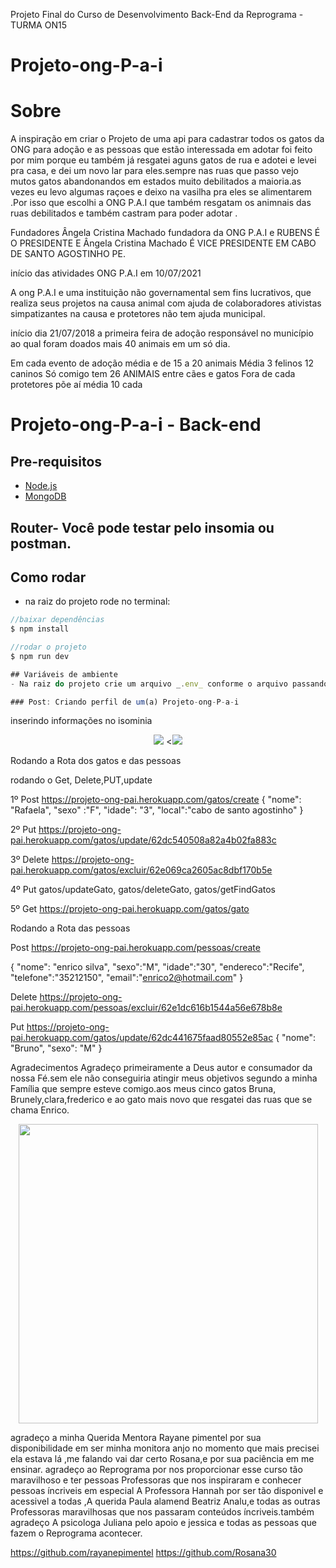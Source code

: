 Projeto Final do Curso de Desenvolvimento Back-End da Reprograma - TURMA ON15





# Projeto-ong-P-a-i

# Sobre
A inspiração em criar o Projeto de  uma api para cadastrar todos os gatos da ONG  para adoção e as  pessoas que estão interessada em adotar foi feito  por mim porque  eu também já resgatei aguns gatos  de rua e adotei e levei  pra casa, e dei um novo lar para eles.sempre nas ruas que passo  vejo mutos gatos abandonandos em estados muito debilitados a maioria.as vezes eu levo algumas raçoes e deixo na vasilha pra eles se alimentarem .Por isso que escolhi a ONG P.A.I que também resgatam os animnais das ruas debilitados e também castram para poder adotar .

Fundadores Ângela Cristina Machado fundadora da ONG P.A.I e RUBENS É O PRESIDENTE E Ângela Cristina Machado É  VICE PRESIDENTE EM CABO DE SANTO AGOSTINHO PE.

início das atividades ONG P.A.I em 10/07/2021 

A ong P.A.I e uma instituição não governamental sem fins lucrativos, que realiza seus projetos na causa animal com ajuda de colaboradores ativistas simpatizantes na causa e protetores não tem ajuda municipal.

início dia 21/07/2018 a primeira feira de adoção responsável  no município ao qual foram doados mais 40 animais em  um só dia.


Em cada evento de adoção média e de 15 a 20 animais
Média 3 felinos 12 caninos
Só comigo tem 26 ANIMAIS entre cães e gatos
Fora de cada protetores põe aí média 10 cada

# Projeto-ong-P-a-i - Back-end

## Pre-requisitos
- [Node.js](https://nodejs.org/en/)
- [MongoDB](https://www.mongodb.com/pt-br)

## Router- Você pode testar pelo insomia ou postman.

## Como rodar
- na raiz do projeto rode no terminal:

```javascript
//baixar dependências
$ npm install

//rodar o projeto
$ npm run dev

## Variáveis de ambiente
- Na raiz do projeto crie um arquivo _.env_ conforme o arquivo passando a url do seu banco local.

### Post: Criando perfil de um(a) Projeto-ong-P-a-i

```
inserindo informações no isominia

<span align="center">
</span>
<div align="center">
<img src="https://user-images.githubusercontent.com/38411407/181297796-8342a64a-7348-4f35-a1c8-c2afe28b7d79.mp4" />
<<img src="https://user-images.githubusercontent.com/38411407/181298625-8951cf82-74cc-42f0-b3e1-c8f8e4f9a0d1.mp4" />
</div>





Rodando a Rota dos gatos e das pessoas 

rodando o Get, Delete,PUT,update

1º Post https://projeto-ong-pai.herokuapp.com/gatos/create
{
     "nome": "Rafaela",
    "sexo" :"F",
    "idade": "3",
    "local":"cabo de santo agostinho"
    }
    
2º Put https://projeto-ong-pai.herokuapp.com/gatos/update/62dc540508a82a4b02fa883c


3º Delete https://projeto-ong-pai.herokuapp.com/gatos/excluir/62e069ca2605ac8dbf170b5e

4º Put  gatos/updateGato, gatos/deleteGato, gatos/getFindGatos

5º  Get https://projeto-ong-pai.herokuapp.com/gatos/gato



Rodando a Rota das pessoas 

Post https://projeto-ong-pai.herokuapp.com/pessoas/create

{
    "nome": "enrico silva",
    "sexo":"M",
    "idade":"30",
    "endereco":"Recife",
    "telefone":"35212150",
     "email":"enrico2@hotmail.com"
      }


Delete https://projeto-ong-pai.herokuapp.com/pessoas/excluir/62e1dc616b1544a56e678b8e

Put https://projeto-ong-pai.herokuapp.com/gatos/update/62dc441675faad80552e85ac
{
	"nome": "Bruno",
		"sexo": "M"
	}


Agradecimentos
Agradeço primeiramente a Deus autor e consumador da nossa Fé.sem ele não conseguiria atingir meus objetivos segundo a minha Família que sempre esteve comigo.aos meus cinco gatos Bruna, Brunely,clara,frederico e ao gato mais novo que resgatei das ruas que se chama   Enrico.

<p align="center">
     <img width="479" src="(https://user-images.githubusercontent.com/38411407/181303396-505207c3-caa2-4ed9-befa-72f2dc10d8e9.jpeg">
     </p>




agradeço a minha Querida Mentora Rayane pimentel por sua disponibilidade  em ser minha monitora anjo no momento que mais precisei
ela estava lá ,me falando vai dar certo  Rosana,e por sua paciência em me ensinar.
agradeço ao Reprograma por nos proporcionar esse curso tão maravilhoso e ter pessoas  Professoras que nos inspiraram e conhecer pessoas íncriveis em especial A Professora Hannah por ser tão disponivel e acessivel a todas ,A querida Paula alamend Beatriz Analu,e todas as outras Professoras maravilhosas que nos passaram conteúdos íncriveis.também agradeço A psicologa Juliana pelo apoio e  jessica e todas as pessoas que fazem o Reprograma acontecer.

https://github.com/rayanepimentel
https://github.com/Rosana30


